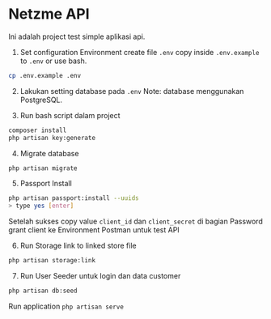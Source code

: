 # Netzme API

Ini adalah project test simple aplikasi api.

1. Set configuration Environment
create file ```.env```
copy inside ```.env.example``` to ```.env``` or use bash.
```bash
cp .env.example .env
```

2. Lakukan setting database pada ```.env``` Note: database menggunakan PostgreSQL.

3. Run bash script dalam project
```bash
composer install
php artisan key:generate
```

4. Migrate database
```bash
php artisan migrate
```

5. Passport Install
```bash
php artisan passport:install --uuids
> type yes [enter]
```
Setelah sukses copy value ```client_id``` dan ```client_secret``` di bagian Password grant client ke Environment Postman
untuk test API

6. Run Storage link to linked store file
```bash
php artisan storage:link
```

7. Run User Seeder untuk login dan data customer
```bash
php artisan db:seed
```

Run application
```php artisan serve```
